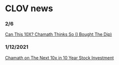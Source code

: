 # CLOV news


### 2/6
[Can This 10X? Chamath Thinks So (I Bought The Dip)](https://www.youtube.com/watch?v=6FN3ZNVSIyw)


### 1/12/2021
[Chamath on The Next 10x in 10 Year Stock Investment](https://www.youtube.com/watch?v=6BJMbX4H_dw)
